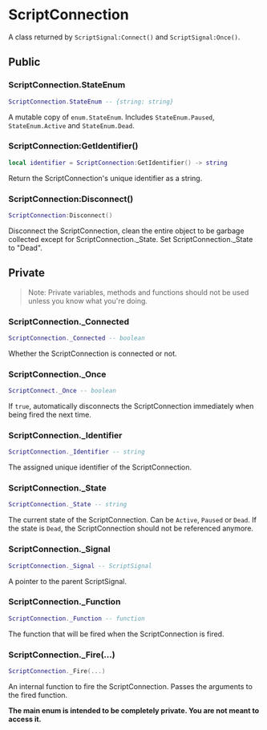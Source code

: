 # ScriptConnection
A class returned by `ScriptSignal:Connect()` and `ScriptSignal:Once()`.

## Public
### ScriptConnection.StateEnum
``` lua
ScriptConnection.StateEnum -- {string: string}
```
A mutable copy of `enum.StateEnum`. Includes `StateEnum.Paused`, `StateEnum.Active` and `StateEnum.Dead`.
### ScriptConnection:GetIdentifier()
``` lua
local identifier = ScriptConnection:GetIdentifier() -> string
```
Return the ScriptConnection's unique identifier as a string.
### ScriptConnection:Disconnect()
``` lua
ScriptConnection:Disconnect()
```
Disconnect the ScriptConnection, clean the entire object to be garbage collected except for ScriptConnection._State. Set ScriptConnection._State to "Dead".

## Private
> Note: Private variables, methods and functions should not be used unless you know what you're doing.
### ScriptConnection._Connected
``` lua
ScriptConnection._Connected -- boolean
```
Whether the ScriptConnection is connected or not.
### ScriptConnection._Once
``` lua
ScriptConnect._Once -- boolean
```
If `true`, automatically disconnects the ScriptConnection immediately when being fired the next time.
### ScriptConnection._Identifier
``` lua
ScriptConnection._Identifier -- string
```
The assigned unique identifier of the ScriptConnection.
### ScriptConnection._State
``` lua
ScriptConnection._State -- string
```
The current state of the ScriptConnection. Can be `Active`, `Paused` or `Dead`. If the state is `Dead`, the ScriptConnection should not be referenced anymore.
### ScriptConnection._Signal
```lua
ScriptConnection._Signal -- ScriptSignal
```
A pointer to the parent ScriptSignal.
### ScriptConnection._Function
``` lua
ScriptConnection._Function -- function
```
The function that will be fired when the ScriptConnection is fired.
### ScriptConnection._Fire(...)
``` lua
ScriptConnection._Fire(...)
```
An internal function to fire the ScriptConnection. Passes the arguments to the fired function.

**The main enum is intended to be completely private. You are not meant to access it.**
